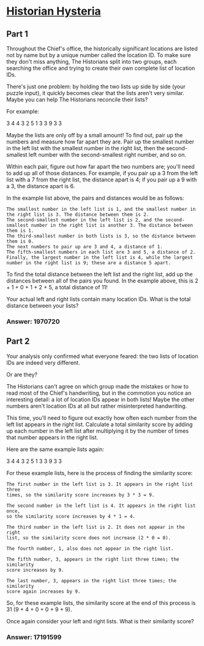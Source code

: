 # [Historian Hysteria](https://adventofcode.com/2024/day/1)

## Part 1

Throughout the Chief's office, the historically significant locations are
listed not by name but by a unique number called the location ID. To make sure
they don't miss anything, The Historians split into two groups, each searching
the office and trying to create their own complete list of location IDs.

There's just one problem: by holding the two lists up side by side (your puzzle
input), it quickly becomes clear that the lists aren't very similar. Maybe you
can help The Historians reconcile their lists?

For example:

3   4
4   3
2   5
1   3
3   9
3   3

Maybe the lists are only off by a small amount! To find out, pair up the
numbers and measure how far apart they are. Pair up the smallest number in the
left list with the smallest number in the right list, then the second-smallest
left number with the second-smallest right number, and so on.

Within each pair, figure out how far apart the two numbers are; you'll need to
add up all of those distances. For example, if you pair up a 3 from the left
list with a 7 from the right list, the distance apart is 4; if you pair up a 9
with a 3, the distance apart is 6.

In the example list above, the pairs and distances would be as follows:

    The smallest number in the left list is 1, and the smallest number in the right list is 3. The distance between them is 2.
    The second-smallest number in the left list is 2, and the second-smallest number in the right list is another 3. The distance between them is 1.
    The third-smallest number in both lists is 3, so the distance between them is 0.
    The next numbers to pair up are 3 and 4, a distance of 1.
    The fifth-smallest numbers in each list are 3 and 5, a distance of 2.
    Finally, the largest number in the left list is 4, while the largest number in the right list is 9; these are a distance 5 apart.

To find the total distance between the left list and the right list, add up the
distances between all of the pairs you found. In the example above, this is 2 +
1 + 0 + 1 + 2 + 5, a total distance of 11!

Your actual left and right lists contain many location IDs. What is the total
distance between your lists?

### Answer: 1970720

## Part 2

Your analysis only confirmed what everyone feared: the two lists of location
IDs are indeed very different.

Or are they?

The Historians can't agree on which group made the mistakes or how to read most
of the Chief's handwriting, but in the commotion you notice an interesting
detail: a lot of location IDs appear in both lists! Maybe the other numbers
aren't location IDs at all but rather misinterpreted handwriting.

This time, you'll need to figure out exactly how often each number from the
left list appears in the right list. Calculate a total similarity score by
adding up each number in the left list after multiplying it by the number of
times that number appears in the right list.

Here are the same example lists again:

3   4
4   3
2   5
1   3
3   9
3   3

For these example lists, here is the process of finding the similarity score:

    The first number in the left list is 3. It appears in the right list three
    times, so the similarity score increases by 3 * 3 = 9.

    The second number in the left list is 4. It appears in the right list once,
    so the similarity score increases by 4 * 1 = 4.

    The third number in the left list is 2. It does not appear in the right
    list, so the similarity score does not increase (2 * 0 = 0).

    The fourth number, 1, also does not appear in the right list.

    The fifth number, 3, appears in the right list three times; the similarity
    score increases by 9.

    The last number, 3, appears in the right list three times; the similarity
    score again increases by 9.

So, for these example lists, the similarity score at the end of this process is
31 (9 + 4 + 0 + 0 + 9 + 9).

Once again consider your left and right lists. What is their similarity score?

### Answer: 17191599
